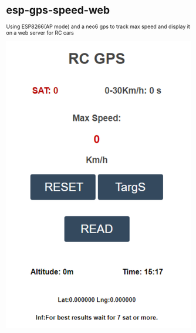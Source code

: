 # esp-gps-speed-web
Using ESP8266(AP mode) and a neo6 gps to track max speed and display it on a web server for RC cars

<p align="left">
  <img src="https://github.com/lbento27/esp-gps-speed-web/blob/main/img/webgps.PNG?raw=true" width="700">
</p>
